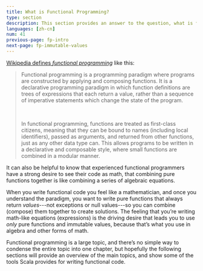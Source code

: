 ```yaml
---
title: What is Functional Programming?
type: section
description: This section provides an answer to the question, what is functional programming?
languages: [zh-cn]
num: 41
previous-page: fp-intro
next-page: fp-immutable-values
---
```




[Wikipedia defines _functional programming_](https://en.wikipedia.org/wiki/Functional_programming) like this:

<blockquote>
<p>Functional programming is a programming paradigm where programs are constructed by applying and composing functions.
It is a declarative programming paradigm in which function definitions are trees of expressions that each return a value, rather than a sequence of imperative statements which change the state of the program.</p>
<p>&nbsp;</p>
<p>In functional programming, functions are treated as first-class citizens, meaning that they can be bound to names (including local identifiers), passed as arguments, and returned from other functions, just as any other data type can.
This allows programs to be written in a declarative and composable style, where small functions are combined in a modular manner.</p>
</blockquote>

It can also be helpful to know that experienced functional programmers have a strong desire to see their code as math, that combining pure functions together is like combining a series of algebraic equations.

When you write functional code you feel like a mathematician, and once you understand the paradigm, you want to write pure functions that always return _values_---not exceptions or null values---so you can combine (compose) them together to create solutions.
The feeling that you’re writing math-like equations (expressions) is the driving desire that leads you to use _only_ pure functions and immutable values, because that’s what you use in algebra and other forms of math.

Functional programming is a large topic, and there’s no simple way to condense the entire topic into one chapter, but hopefully the following sections will provide an overview of the main topics, and show some of the tools Scala provides for writing functional code.



